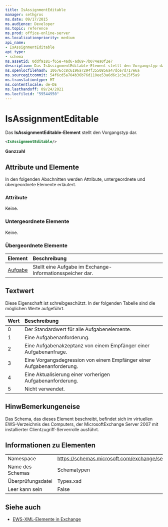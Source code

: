 ```yaml
---
title: IsAssignmentEditable
manager: sethgros
ms.date: 09/17/2015
ms.audience: Developer
ms.topic: reference
ms.prod: office-online-server
ms.localizationpriority: medium
api_name:
- IsAssignmentEditable
api_type:
- schema
ms.assetid: 0ddf9181-f65e-4ad6-ad69-7b074ea0f2e7
description: Das IsAssignmentEditable-Element stellt den Vorgangstyp dar.
ms.openlocfilehash: 10676cc8c6196a7294f3550856a47dce7d717e6a
ms.sourcegitcommit: 54f6cd5a704b36b76d110ee53a6d6c1c3e15f5a9
ms.translationtype: MT
ms.contentlocale: de-DE
ms.lasthandoff: 09/24/2021
ms.locfileid: "59544950"
---
```

# <a name="isassignmenteditable"></a>IsAssignmentEditable

Das **IsAssignmentEditable-Element** stellt den Vorgangstyp dar. 
  
```xml
<IsAssignmentEditable/>
```

 **Ganzzahl**
## <a name="attributes-and-elements"></a>Attribute und Elemente

In den folgenden Abschnitten werden Attribute, untergeordnete und übergeordnete Elemente erläutert.
  
### <a name="attributes"></a>Attribute

Keine.
  
### <a name="child-elements"></a>Untergeordnete Elemente

Keine.
  
### <a name="parent-elements"></a>Übergeordnete Elemente

|**Element**|**Beschreibung**|
|:-----|:-----|
|[Aufgabe](task.md) <br/> |Stellt eine Aufgabe im Exchange-Informationsspeicher dar.  <br/> |
   
## <a name="text-value"></a>Textwert

Diese Eigenschaft ist schreibgeschützt. In der folgenden Tabelle sind die möglichen Werte aufgeführt.
  
|**Wert**|**Beschreibung**|
|:-----|:-----|
|0  <br/> |Der Standardwert für alle Aufgabenelemente.  <br/> |
|1  <br/> |Eine Aufgabenanforderung.  <br/> |
|2  <br/> |Eine Aufgabenakzeptanz von einem Empfänger einer Aufgabenanfrage.  <br/> |
|3  <br/> |Eine Vorgangsdegression von einem Empfänger einer Aufgabenanforderung.  <br/> |
|4   <br/> |Eine Aktualisierung einer vorherigen Aufgabenanforderung.  <br/> |
|5  <br/> |Nicht verwendet.  <br/> |
   
## <a name="remarks"></a>HinwBemerkungeneise

Das Schema, das dieses Element beschreibt, befindet sich im virtuellen EWS-Verzeichnis des Computers, der MicrosoftExchange Server 2007 mit installierter Clientzugriff-Serverrolle ausführt.
  
## <a name="element-information"></a>Informationen zu Elementen

|||
|:-----|:-----|
|Namespace  <br/> |https://schemas.microsoft.com/exchange/services/2006/types  <br/> |
|Name des Schemas  <br/> |Schematypen  <br/> |
|Überprüfungsdatei  <br/> |Types.xsd  <br/> |
|Leer kann sein  <br/> |False  <br/> |
   
## <a name="see-also"></a>Siehe auch



- [EWS-XML-Elemente in Exchange](ews-xml-elements-in-exchange.md)

